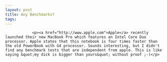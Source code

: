 ```yaml
---
layout: post
title: Any Benchmarks?
tags:
---
```



                <p><a href="http://www.apple.com">Apple</a> recently launched their new MacBook Pro which features an Intel Core Duo processor. Apple states that this notebook is four times faster than the old PowerBook with G4 processor. Sounds interesting, but I didn't find any benchmark tests that are independent from apple. This is like saying &quot;my dick is bigger than yours&quot; without proof ;-)</p>
